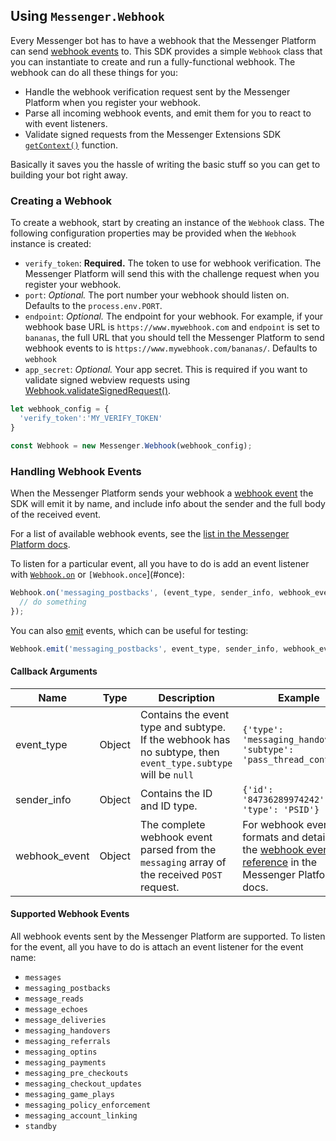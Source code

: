 ## Using `Messenger.Webhook`

Every Messenger bot has to have a webhook that the Messenger Platform can send [webhook events](https://developers.facebook.com/docs/messenger-platform/reference/webhook-events/) to. This SDK provides a simple `Webhook` class that you can instantiate to create and run a fully-functional webhook. The webhook can do all these things for you:

- Handle the webhook verification request sent by the Messenger Platform when you register your webhook. 
- Parse all incoming webhook events, and emit them for you to react to with event listeners.
- Validate signed requests from the Messenger Extensions SDK [`getContext()`](https://developers.facebook.com/docs/messenger-platform/webview/context) function.

Basically it saves you the hassle of writing the basic stuff so you can get to building your bot right away.

### Creating a Webhook

To create a webhook, start by creating an instance of the `Webhook` class. The following configuration properties may be provided when the `Webhook` instance is created: 

- `verify_token`: __Required.__ The token to use for webhook verification. The Messenger Platform will send this with the challenge request when you register your webhook.
- `port`: _Optional._ The port number your webhook should listen on. Defaults to the `process.env.PORT`.
- `endpoint`: _Optional._ The endpoint for your webhook. For example, if your webhook base URL is `https://www.mywebhook.com` and `endpoint` is set to `bananas`, the full URL that you should tell the Messenger Platform to send webhook events to is `https://www.mywebhook.com/bananas/`. Defaults to `webhook`
- `app_secret`: _Optional._ Your app secret. This is required if you want to validate signed webview requests using [Webhook.validateSignedRequest()](#validatesignedrequest).

```js
let webhook_config = {
  'verify_token':'MY_VERIFY_TOKEN'
}

const Webhook = new Messenger.Webhook(webhook_config);
```

### Handling Webhook Events

When the Messenger Platform sends your webhook a [webhook event](https://developers.facebook.com/docs/messenger-platform/reference/webhook-events/) the SDK will emit it by name, and include info about the sender and the full body of the received event.

For a list of available webhook events, see the [list in the Messenger Platform docs](https://developers.facebook.com/docs/messenger-platform/reference/webhook-events/).

To listen for a particular event, all you have to do is add an event listener with [`Webhook.on`](#on) or `[Webhook.once`](#once):

```js
Webhook.on('messaging_postbacks', (event_type, sender_info, webhook_event) => {
  // do something
});
```

You can also [emit](#emit) events, which can be useful for testing:

```js
Webhook.emit('messaging_postbacks', event_type, sender_info, webhook_event);
```

#### Callback Arguments
| **Name** | **Type** | **Description** | **Example** |
|------|------|-------------|--------|
| event_type | Object | Contains the event type and subtype. If the webhook has no subtype, then `event_type.subtype` will be `null` | `{'type': 'messaging_handovers', 'subtype': 'pass_thread_control}` |
| sender_info | Object | Contains the ID and ID type. | `{'id': '84736289974242', 'type': 'PSID'}` |
| webhook_event | Object | The complete webhook event parsed from the `messaging` array of the received `POST` request. | For webhook event formats and details, see the [webhook event reference](https://developers.facebook.com/docs/messenger-platform/reference/webhook-events/) in the Messenger Platform docs. |

#### Supported Webhook Events

All webhook events sent by the Messenger Platform are supported. To listen for the event, all you have to do is attach an event listener for the event name:

- `messages`
- `messaging_postbacks`
- `message_reads`
- `message_echoes`
- `message_deliveries`
- `messaging_handovers`
- `messaging_referrals`
- `messaging_optins`
- `messaging_payments`
- `messaging_pre_checkouts`
- `messaging_checkout_updates`
- `messaging_game_plays`
- `messaging_policy_enforcement`
- `messaging_account_linking`
- `standby`
